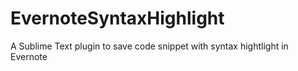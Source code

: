 EvernoteSyntaxHighlight
=======================

A Sublime Text plugin to save code snippet with syntax hightlight in Evernote
